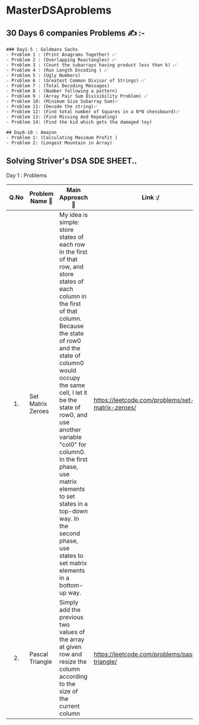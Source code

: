 # MasterDSAproblems


## 30 Days 6 companies Problems ✍ :-
    ### Day1-5 : Goldmans Sachs
    - Problem 1 : (Print Anagrams Together) ✅
    - Problem 2 : (Overlapping Reactangles) ✅
    - Problem 3 : (Count the subarrays having product less than k) ✅
    - Problem 4 : (Run Length Encoding ) ✅
    - Problem 5 : (Ugly Numbers)
    - Problem 6 : (Greatest Common Divisor of Strings) ✅
    - Problem 7 : (Total Decoding Messages)
    - Problem 8 : (Number following a pattern)
    - Problem 9 : (Array Pair Sum Divisibility Problem) ✅
    - Problem 10: (Minimum Size Subarray Sum)✅
    - Problem 11: (Decode the string)✅
    - Problem 12: (Find total number of Squares in a N*N chessboard)✅
    - Problem 13: (Find Missing And Repeating)
    - Problem 14: (Find the kid which gets tha damaged toy)

    ## Day6-10 : Amazon
    - Problem 1: (Calculating Maximum Profit )
    - Problem 2: (Longest Mountain in Array)


    
                





## Solving Striver's DSA SDE SHEET..

Day 1 : Problems

| Q.No | Problem Name 🙏 | Main Approach 🙈 | Link :/ |
| :--: | --------------- | ---------------- | ------- |
|1. | Set Matrix Zeroes | My idea is simple: store states of each row in the first of that row, and store states of each column in the first of that column. Because the state of row0 and the state of column0 would occupy the same cell, I let it be the state of row0, and use another variable "col0" for column0. In the first phase, use matrix elements to set states in a top-down way. In the second phase, use states to set matrix elements in a bottom-up way. | https://leetcode.com/problems/set-matrix-zeroes/ |
|2. |Pascal Triangle | Simply add the previous two values of the array at given row and resize the column according to the size of the current column | https://leetcode.com/problems/pascals-triangle/ |
